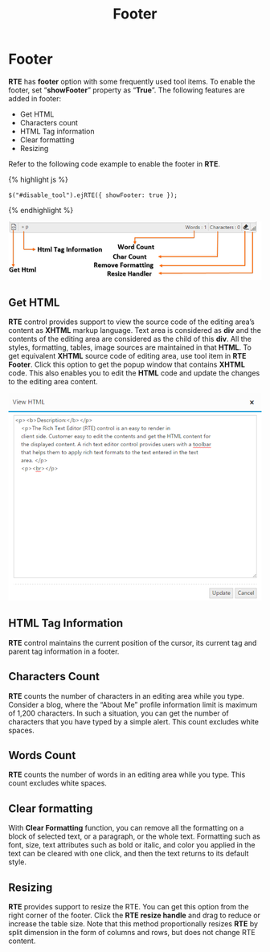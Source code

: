 ﻿---
layout: post
title: Footer
description: footer
platform: js
control: RichTextEditor
documentation: ug
---

# Footer

**RTE** has **footer** option with some frequently used tool items. To enable the footer, set “**showFooter**” property as “**True**”. The following features are added in footer:

* Get HTML
* Characters count
* HTML Tag information
* Clear formatting 
* Resizing


Refer to the following code example to enable the footer in **RTE**.



{% highlight js %}

    $("#disable_tool").ejRTE({ showFooter: true });

{% endhighlight %}



![](Footer_images/Footer_img1.png)


## Get HTML

**RTE** control provides support to view the source code of the editing area’s content as **XHTML** markup language. Text area is considered as **div** and the contents of the editing area are considered as the child of this **div**. All the styles, formatting, tables, image sources are maintained in that **HTML**. To get equivalent **XHTML** source code of editing area, use tool item in **RTE Footer**. Click this option to get the popup window that contains **XHTML** code. This also enables you to edit the **HTML** code and update the changes to the editing area content. 


![](Footer_images/Footer_img2.png)


## HTML Tag Information

**RTE** control maintains the current position of the cursor, its current tag and parent tag information in a footer.

## Characters Count

**RTE** counts the number of characters in an editing area while you type. Consider a blog, where the “About Me” profile information limit is maximum of 1,200 characters. In such a situation, you can get the number of characters that you have typed by a simple alert. This count excludes white spaces.

## Words Count

**RTE** counts the number of words in an editing area while you type. This count excludes white spaces.

## Clear formatting

With **Clear Formatting** function, you can remove all the formatting on a block of selected text, or a paragraph, or the whole text. Formatting such as font, size, text attributes such as bold or italic, and color you applied in the text can be cleared with one click, and then the text returns to its default style.

## Resizing

**RTE** provides support to resize the RTE. You can get this option from the right corner of the footer. Click the **RTE resize handle** and drag to reduce or increase the table size. Note that this method proportionally resizes **RTE** by split dimension in the form of columns and rows, but does not change RTE content. 

